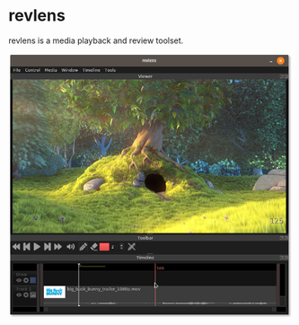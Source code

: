 # revlens

revlens is a media playback and review toolset.

<img src="images/revlens_bbb_Nov4_2019.png"/>

